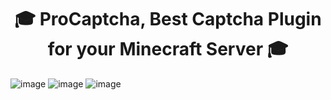<h1 align="center">🎓 ProCaptcha, Best Captcha Plugin for your Minecraft Server 🎓</h1>

![image](https://user-images.githubusercontent.com/17953074/125372824-e48f2100-e37b-11eb-9e08-0996245b5f12.png)
![image](https://user-images.githubusercontent.com/17953074/125372832-e9ec6b80-e37b-11eb-8b42-899ac00b541c.png)
![image](https://user-images.githubusercontent.com/17953074/125372839-ece75c00-e37b-11eb-85de-87df608080f0.png)
